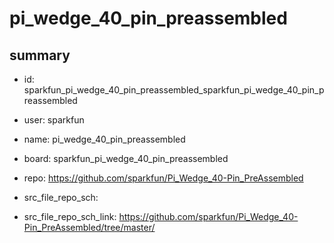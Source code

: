 # pi_wedge_40_pin_preassembled
 
## summary 
* id: sparkfun_pi_wedge_40_pin_preassembled_sparkfun_pi_wedge_40_pin_preassembled
* user: sparkfun
* name: pi_wedge_40_pin_preassembled
* board: sparkfun_pi_wedge_40_pin_preassembled
* repo: https://github.com/sparkfun/Pi_Wedge_40-Pin_PreAssembled



* src_file_repo_sch: 
* src_file_repo_sch_link: https://github.com/sparkfun/Pi_Wedge_40-Pin_PreAssembled/tree/master/




